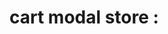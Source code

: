 #  cart modal store : 

<script lang="ts" setup>
import {RouterLink} from 'vue-router'
import {ref} from 'vue'
import {onMounted} from 'vue'
import {useCartStore} from '@/stores/cartStore'
import CartModal from '@/components/shared/CartModal.vue'
import {storeToRefs} from 'pinia'

/*
hybrid approach 
cross device syncing
*/

const cartStore = useCartStore()

const {cartItems} = storeToRefs(cartStore)



onMounted(cartStore.loadCart)
const quantity = ref(1)
const price = 9.99
const subtotal = ref(price)

const increaseQuantity = () => {
  quantity.value++
  subtotal.value = quantity.value * price
}

const decreaseQuantity = () => {
  if (quantity.value > 1) {
    quantity.value--
    subtotal.value = quantity.value * price
  }
}
console.log("cartItems : ",cartItems);
</script>

<template>
  <div class="p-10 max-w-4xl mx-auto h-screen">
    <h2 class="text-2xl text-center font-semibold">Your cart items</h2>
    <RouterLink to="/" class="text-green-600 block text-center mt-2">
      Back to shopping
    </RouterLink>
    <div class="mt-6 border-t border-gray-300">
      <div
        class="grid grid-cols-5 py-4 font-semibold text-gray-600 text-center"
      >
        <span class="text-left col-span-2">Product</span>
        <span>Price</span>
        <span>Quantity</span>
        <span>Total</span>
      </div>

      <!-- product-section -->

      <div
        class="border-t border-gray-300 py-4 grid grid-cols-5 items-center text-center"
      >
        <div class="flex items-center col-span-2 text-left">
          <img
            :src="@/assets/catalog/blueberriesCup.svg"
            alt="Product Image"
            class="w-24 h-24 object-cover"
          />
          <div class="ml-4">
            <p class="text-lg font-semibold">Spiced Mint Candleaf®</p>
            <a href="#" class="text-green-600">Remove</a>
          </div>
        </div>
        <span class="text-center">$ {{ price.toFixed(2) }}</span>
        <div
          class="flex items-center justify-center border rounded w-24 mx-auto"
        >
          <button @click="decreaseQuantity" class="px-2 border-r">-</button>
          <span class="px-4">{{ quantity }}</span>
          <button @click="increaseQuantity" class="px-2 border-l">+</button>
        </div>
        <span class="text-center">$ {{ subtotal.toFixed(2) }}</span>
      </div>
    </div>

    <div class="border-t border-gray-300 py-6 text-right">
      <p class="text-lg font-semibold">
        Sub-total:
        <span class="ml-4">$ {{ subtotal.toFixed(2) }}</span>
      </p>
      <p class="text-gray-500 mt-1">
        Tax and shipping cost will be calculated later
      </p>
      <button class="mt-4 px-6 py-2 bg-green-600 text-white rounded-lg">
        Check-out
      </button>
    </div>
  </div>
</template>

<style scoped></style>
